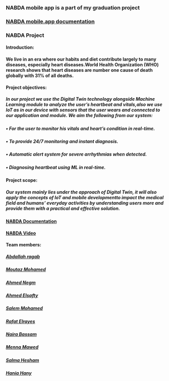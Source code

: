 ### NABDA mobile app is a part of my graduation project 
### [NABDA mobile.app documentation](https://drive.google.com/file/d/1CSQNdBhilDsvxB9wf9qUZ6KAiOGexiAs/view?usp=sharing)

### NABDA Project
#### Introduction:
#### We live in an era where our habits and diet contribute largely to many diseases, especially heart diseases.World Health Organization (WHO) research shows that heart diseases are number one cause of death globally with 31% of all deaths.

#### Project objectives:
##### In our project we use the Digital Twin technology alongside Machine Learning module to analyze the user’s heartbeat and vitals,also we use IoT as in our device with sensors that the user wears and connected to our application and module. We aim the following from our system:
##### • For the user to monitor his vitals and heart’s condition in real-time.
##### • To provide 24/7 monitoring and instant diagnosis.
##### • Automatic alert system for severe arrhythmias when detected.
##### • Diagnosing heartbeat using ML in real-time.

#### Project scope:
##### Our system mainly lies under the approach of Digital Twin, it will also apply the concepts of IoT and mobile developmentto impact the medical field and humans’ everyday activities by understanding users more and provide them with a practical and effective solution.

#### [NABDA Documentation](https://drive.google.com/file/d/1g9RdVnAbJWu8_b7YihdoFW_RCioFAcvc/view?usp=sharing)
#### [NABDA Video](https://youtu.be/VR42laXcNaE)

#### Team members: 
##### [Abdallah ragab]()
##### [Moutaz Mohamed](https://github.com/Moutaz-Mohamed)
##### [Ahmed Negm](https://github.com/a7mdngm98)
##### [Ahmed Elsafty](https://github.com/ahmed0elsafty)
##### [Salem Mohamed](https://github.com/salemmohamad)
##### [Rafat Elrayes]()
##### [Naira Bassam](https://github.com/nairaAbdallah)
##### [Menna Mawed](https://github.com/mennamawed)
##### [Salma Hesham](https://github.com/SalmaHeshaam)
##### [Hania Hany]()
